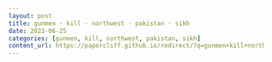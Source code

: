 ```yaml
---
layout: post
title: gunmen · kill · northwest · pakistan · sikh
date: 2023-06-25
categories: [gunmen, kill, northwest, pakistan, sikh]
content_url: https://papercliff.github.io/redirect/?q=gunmen+kill+northwest+pakistan+sikh&tbs=cdr:1,cd_min:6/24/2023,cd_max:6/26/2023
---
```

